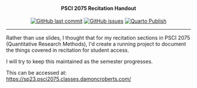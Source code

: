 <h4 align="center">PSCI 2075 Recitation Handout</h4>
<p align="center">
    <a href="https://github.com/DamonCharlesRoberts/psci2075sp23.classes.damoncroberts.com/commits/master">
    <img src="https://img.shields.io/github/last-commit/DamonCharlesRoberts/psci2075sp23.classes.damoncroberts.com.svg?style=flat-square&logo=github&logoColor=white"
         alt="GitHub last commit"></a>
    <a href="https://github.com/DamonCharlesRoberts/psci2075sp23.classes.damoncroberts.com/issues">
    <img src="https://img.shields.io/github/issues-raw/DamonCharlesRoberts/psci2075sp23.classes.damoncroberts.com.svg?style=flat-square&logo=github&logoColor=white"
         alt="GitHub issues"></a>
	<a href="https://github.com/DamonCharlesRoberts/psci2075sp23.classes.damoncroberts.com/actions/workflows/publish.yml">
		<img src="https://github.com/DamonCharlesRoberts/psci2075sp23.classes.damoncroberts.com/actions/workflows/publish.yml/badge.svg" alt="Quarto Publish"></a>
</p>

---

Rather than use slides, I thought that for my recitation sections in PSCI 2075 (Quantitative Research Methods), I'd create a running project to document the things covered in recitation for student access.

I will try to keep this maintained as the semester progresses.

This can be accessed at: https://sp23.psci2075.classes.damoncroberts.com/

